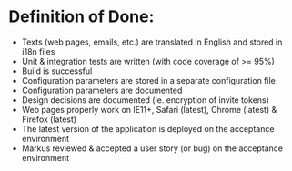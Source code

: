 # Definition of Done:

- Texts (web pages, emails, etc.) are translated in English and stored in i18n files
- Unit & integration tests are written (with code coverage of >= 95%)
- Build is successful
- Configuration parameters are stored in a separate configuration file
- Configuration parameters are documented
- Design decisions are documented (ie. encryption of invite tokens)
- Web pages properly work on IE11+, Safari (latest), Chrome (latest) & Firefox (latest)
- The latest version of the application is deployed on the acceptance environment
- Markus reviewed & accepted a user story (or bug) on the acceptance environment
